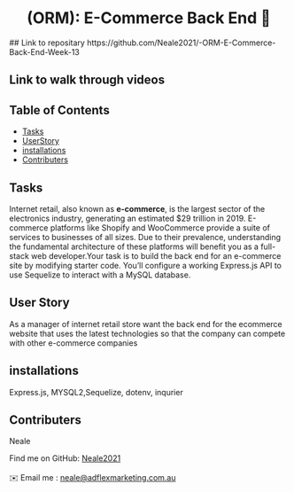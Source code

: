 
<h1 align="center">(ORM): E-Commerce Back End 👋</h1>
## Link to repositary
https://github.com/Neale2021/-ORM-E-Commerce-Back-End-Week-13 

## Link to walk through videos


## Table of Contents
- [Tasks](#Tasks)
- [UserStory](#UserStory)
- [installations](#installations)
- [Contributers](#contributers)

## Tasks
Internet retail, also known as **e-commerce**, is the largest sector of the electronics industry, generating an estimated $29 trillion in 2019. E-commerce platforms like Shopify and WooCommerce provide a suite of services to businesses of all sizes. Due to their prevalence, understanding the fundamental architecture of these platforms will benefit you as a full-stack web developer.Your task is to build the back end for an e-commerce site by modifying starter code. You’ll configure a working Express.js API to use Sequelize to interact with a MySQL database.

## User Story
 As a manager of internet retail store want the back end for the ecommerce website that uses the latest technologies so that the company can compete with other e-commerce   companies

## installations
 Express.js, MYSQL2,Sequelize, dotenv, inqurier

## Contributers
Neale

Find me on GitHub: [Neale2021](https://github.com/Neale2021)<br />
<br />
✉️ Email me : neale@adflexmarketing.com.au<br /><br />
